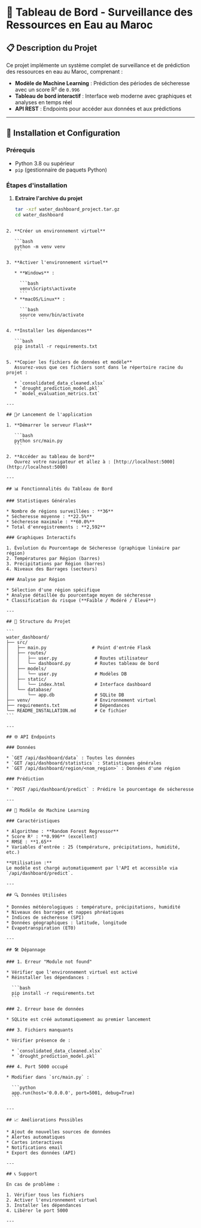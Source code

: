 
# 🌊 Tableau de Bord - Surveillance des Ressources en Eau au Maroc

## 📋 Description du Projet
Ce projet implémente un système complet de surveillance et de prédiction des ressources en eau au Maroc, comprenant :

- **Modèle de Machine Learning** : Prédiction des périodes de sécheresse avec un score R² de `0.996`
- **Tableau de bord interactif** : Interface web moderne avec graphiques et analyses en temps réel
- **API REST** : Endpoints pour accéder aux données et aux prédictions

---

## 🚀 Installation et Configuration

### Prérequis
- Python 3.8 ou supérieur
- `pip` (gestionnaire de paquets Python)

### Étapes d'installation

1. **Extraire l'archive du projet**
   ```bash
   tar -xzf water_dashboard_project.tar.gz
   cd water_dashboard
````

2. **Créer un environnement virtuel**

   ```bash
   python -m venv venv
   ```

3. **Activer l'environnement virtuel**

   * **Windows** :

     ```bash
     venv\Scripts\activate
     ```
   * **macOS/Linux** :

     ```bash
     source venv/bin/activate
     ```

4. **Installer les dépendances**

   ```bash
   pip install -r requirements.txt
   ```

5. **Copier les fichiers de données et modèle**
   Assurez-vous que ces fichiers sont dans le répertoire racine du projet :

   * `consolidated_data_cleaned.xlsx`
   * `drought_prediction_model.pkl`
   * `model_evaluation_metrics.txt`

---

## 🏃‍♂️ Lancement de l'application

1. **Démarrer le serveur Flask**

   ```bash
   python src/main.py
   ```

2. **Accéder au tableau de bord**
   Ouvrez votre navigateur et allez à : [http://localhost:5000](http://localhost:5000)

---

## 📊 Fonctionnalités du Tableau de Bord

### Statistiques Générales

* Nombre de régions surveillées : **36**
* Sécheresse moyenne : **22.5%**
* Sécheresse maximale : **60.0%**
* Total d'enregistrements : **2,592**

### Graphiques Interactifs

1. Évolution du Pourcentage de Sécheresse (graphique linéaire par région)
2. Températures par Région (barres)
3. Précipitations par Région (barres)
4. Niveaux des Barrages (secteurs)

### Analyse par Région

* Sélection d'une région spécifique
* Analyse détaillée du pourcentage moyen de sécheresse
* Classification du risque (**Faible / Modéré / Élevé**)

---

## 🔧 Structure du Projet

```
water_dashboard/
├── src/
│   ├── main.py                 # Point d'entrée Flask
│   ├── routes/
│   │   ├── user.py              # Routes utilisateur
│   │   └── dashboard.py         # Routes tableau de bord
│   ├── models/
│   │   └── user.py              # Modèles DB
│   ├── static/
│   │   └── index.html           # Interface dashboard
│   └── database/
│       └── app.db               # SQLite DB
├── venv/                        # Environnement virtuel
├── requirements.txt             # Dépendances
└── README_INSTALLATION.md       # Ce fichier
```

---

## 🌐 API Endpoints

### Données

* `GET /api/dashboard/data` : Toutes les données
* `GET /api/dashboard/statistics` : Statistiques générales
* `GET /api/dashboard/region/<nom_region>` : Données d'une région

### Prédiction

* `POST /api/dashboard/predict` : Prédire le pourcentage de sécheresse

---

## 🧠 Modèle de Machine Learning

### Caractéristiques

* Algorithme : **Random Forest Regressor**
* Score R² : **0.996** (excellent)
* RMSE : **1.65**
* Variables d'entrée : 25 (température, précipitations, humidité, etc.)

**Utilisation :**
Le modèle est chargé automatiquement par l'API et accessible via `/api/dashboard/predict`.

---

## 🔍 Données Utilisées

* Données météorologiques : température, précipitations, humidité
* Niveaux des barrages et nappes phréatiques
* Indices de sécheresse (SPI)
* Données géographiques : latitude, longitude
* Évapotranspiration (ET0)

---

## 🛠️ Dépannage

### 1. Erreur "Module not found"

* Vérifier que l'environnement virtuel est activé
* Réinstaller les dépendances :

  ```bash
  pip install -r requirements.txt
  ```

### 2. Erreur base de données

* SQLite est créé automatiquement au premier lancement

### 3. Fichiers manquants

* Vérifier présence de :

  * `consolidated_data_cleaned.xlsx`
  * `drought_prediction_model.pkl`

### 4. Port 5000 occupé

* Modifier dans `src/main.py` :

  ```python
  app.run(host='0.0.0.0', port=5001, debug=True)
  ```

---

## 📈 Améliorations Possibles

* Ajout de nouvelles sources de données
* Alertes automatiques
* Cartes interactives
* Notifications email
* Export des données (API)

---

## 📞 Support

En cas de problème :

1. Vérifier tous les fichiers
2. Activer l'environnement virtuel
3. Installer les dépendances
4. Libérer le port 5000

---

